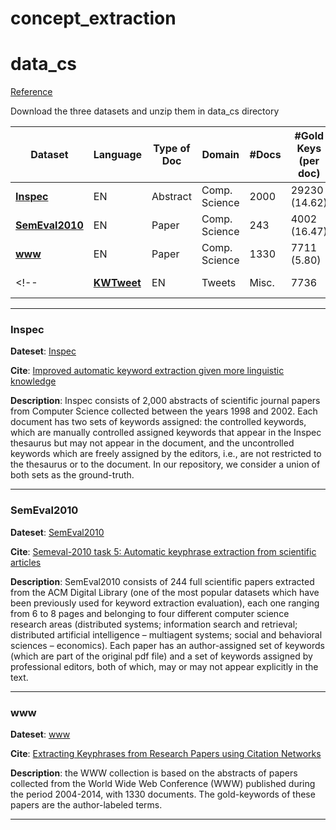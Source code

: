 # concept_extraction

# data_cs
[Reference](https://github.com/LIAAD/KeywordExtractor-Datasets/tree/master)

Download the three datasets and unzip them in data_cs directory

| Dataset                         | Language | Type of Doc     | Domain        | #Docs  | #Gold Keys (per doc) | #Tokens per doc | Absent GoldKey | 
| ------------------------------- | -------- | --------------- | ------------- | -----  | -------------------- | --------------- | -------------- |
| [__Inspec__](#Inspec)           | EN       | Abstract        | Comp. Science | 2000   | 29230 (14.62)        | 128.20          | 37.7%          |
| [__SemEval2010__](#SemEval2010) | EN       | Paper           | Comp. Science | 243    | 4002 (16.47)         | 8332.34         | 11.3%          |
| [__www__](#www)                 | EN       | Paper           | Comp. Science | 1330   | 7711 (5.80)          | 84.08           | 55.0%          |
<!--| [__KWTweet__](#KWTweet)         | EN       | Tweets          | Misc.         | 7736  | 31759 (4.12)         | 19.79           | 7.87%          |-->

---
<a name="Inspec"></a>
### Inspec

**Dateset**: [Inspec](datasets/Inspec.zip)

**Cite**: [Improved automatic keyword extraction given more linguistic knowledge](https://dl.acm.org/citation.cfm?id=1119383)

**Description**: Inspec consists of 2,000 abstracts of scientific journal papers from Computer Science collected between the years 1998 and 2002. Each document has two sets of keywords assigned: the controlled keywords, which are manually controlled assigned keywords that appear in the Inspec thesaurus but may not appear in the document, and the uncontrolled keywords which are freely assigned by the editors, i.e., are not restricted to the thesaurus or to the document. In our repository, we consider a union of both sets as the ground-truth.

---

<a name="SemEval2010"></a>
### SemEval2010

**Dateset**: [SemEval2010](datasets/SemEval2010.zip)

**Cite**: [Semeval-2010 task 5: Automatic keyphrase extraction from scientific articles](https://dl.acm.org/citation.cfm?id=1859668)

**Description**: SemEval2010 consists of 244 full scientific papers extracted from the ACM Digital Library (one of the most popular datasets which have been previously used for keyword extraction evaluation), each one ranging from 6 to 8 pages and belonging to four different computer science research areas (distributed systems; information search and retrieval; distributed artificial intelligence – multiagent systems; social and behavioral sciences – economics). Each paper has an author-assigned set of keywords (which are part of the original pdf file) and a set of keywords assigned by professional editors, both of which, may or may not appear explicitly in the text.

---
<a name="www"></a>
### www

**Dateset**: [www](datasets/www.zip)

**Cite**: [Extracting Keyphrases from Research Papers using Citation Networks](https://www.aaai.org/ocs/index.php/AAAI/AAAI14/paper/viewFile/8662/8618)

**Description**: the WWW collection is based on the abstracts of papers collected from the World Wide Web Conference (WWW) published during the period 2004-2014, with 1330 documents. The gold-keywords of these papers are the author-labeled terms. 

---